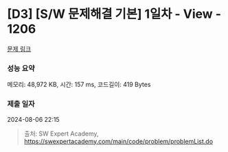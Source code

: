 # [D3] [S/W 문제해결 기본] 1일차 - View - 1206 

[문제 링크](https://swexpertacademy.com/main/code/problem/problemDetail.do?contestProbId=AV134DPqAA8CFAYh) 

### 성능 요약

메모리: 48,972 KB, 시간: 157 ms, 코드길이: 419 Bytes

### 제출 일자

2024-08-06 22:15



> 출처: SW Expert Academy, https://swexpertacademy.com/main/code/problem/problemList.do